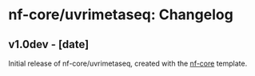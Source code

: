 # nf-core/uvrimetaseq: Changelog

## v1.0dev - [date]
Initial release of nf-core/uvrimetaseq, created with the [nf-core](http://nf-co.re/) template.
